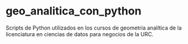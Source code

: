 # geo_analitica_con_python
Scripts de Python utilizados en los cursos de geometría analítica de la licenciatura en ciencias de datos para negocios de la URC.
